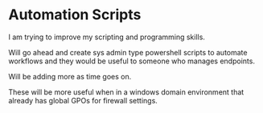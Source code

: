 # Automation Scripts

I am trying to improve my scripting and programming skills.

Will go ahead and create sys admin type powershell scripts to automate workflows and they would be useful to someone who manages endpoints. 

Will be adding more as time goes on. 

These will be more useful when in a windows domain environment that already has global GPOs for firewall settings. 
